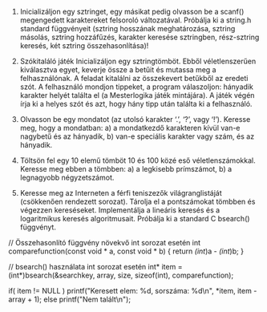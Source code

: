 1. Inicializáljon egy sztringet, egy másikat pedig olvasson be a scanf() megengedett karaktereket
felsoroló változatával. Próbálja ki a string.h standard függvényeit (sztring hosszának
meghatározása, sztring másolás, sztring hozzáfűzés, karakter keresése sztringben, rész-sztring
keresés, két sztring összehasonlítása)!

2. Szókitaláló játék
Inicializáljon egy sztringtömböt. Ebből véletlenszerűen kiválasztva egyet, keverje össze a betűit és
mutassa meg a felhasználónak. A feladat kitalálni az összekevert betűkből az eredeti szót.
A felhasználó mondjon tippeket, a program válaszoljon: hányadik karakter helyét találta el
(a Mesterlogika játék mintájára).
A játék végén írja ki a helyes szót és azt, hogy hány tipp után találta ki a felhasználó.

3. Olvasson be egy mondatot (az utolsó karakter ‘.’, ‘?’, vagy ‘!’).
Keresse meg, hogy a mondatban:
a) a mondatkezdő karakteren kívül van-e nagybetű és az hányadik,
b) van-e speciális karakter vagy szám, és az hányadik.

4. Töltsön fel egy 10 elemű tömböt 10 és 100 közé eső véletlenszámokkal.
Keresse meg ebben a tömbben:
a) a legkisebb prímszámot,
b) a legnagyobb négyzetszámot.

5. Keresse meg az Interneten a férfi teniszezők világranglistáját (csökkenően rendezett sorozat).
Tárolja el a pontszámokat tömbben és végezzen kereséseket.
Implementálja a lineáris keresés és a logaritmikus keresés algoritmusait.
Próbálja ki a standard C bsearch() függvényt.

// Összehasonlító függvény növekvő int sorozat esetén
int comparefunction(const void * a, const void * b)
{
return *(int*)a - *(int*)b;
}

// bsearch() használata int sorozat esetén
int* item = (int*)bsearch(&searchkey, array, size, sizeof(int), comparefunction);

if( item != NULL )
printf("Keresett elem: %d, sorszáma: %d\n", *item, item - array + 1);
else
printf("Nem talált\n");